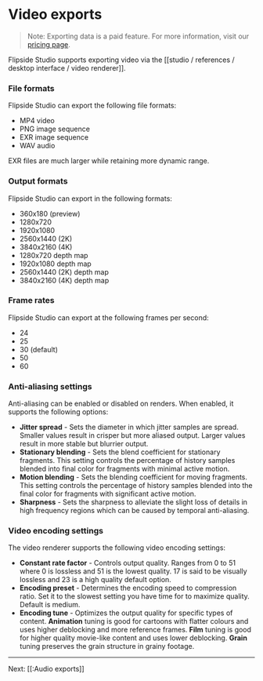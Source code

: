 # Video exports

> Note: Exporting data is a paid feature. For more information, visit our [pricing page](/pricing).

Flipside Studio supports exporting video via the [[studio / references / desktop interface / video renderer]].

### File formats

Flipside Studio can export the following file formats:

* MP4 video
* PNG image sequence
* EXR image sequence
* WAV audio

EXR files are much larger while retaining more dynamic range.

### Output formats

Flipside Studio can export in the following formats:

* 360x180 (preview)
* 1280x720
* 1920x1080
* 2560x1440 (2K)
* 3840x2160 (4K)
* 1280x720 depth map
* 1920x1080 depth map
* 2560x1440 (2K) depth map
* 3840x2160 (4K) depth map

### Frame rates

Flipside Studio can export at the following frames per second:

* 24
* 25
* 30 (default)
* 50
* 60

### Anti-aliasing settings

Anti-aliasing can be enabled or disabled on renders. When enabled, it supports the following options:

* **Jitter spread** - Sets the diameter in which jitter samples are spread. Smaller values result in crisper but more aliased output. Larger values result in more stable but blurrier output.
* **Stationary blending** - Sets the blend coefficient for stationary fragments. This setting controls the percentage of history samples blended into final color for fragments with minimal active motion.
* **Motion blending** - Sets the blending coefficient for moving fragments. This setting controls the percentage of history samples blended into the final color for fragments with significant active motion.
* **Sharpness** - Sets the sharpness to alleviate the slight loss of details in high frequency regions which can be caused by temporal anti-aliasing.

### Video encoding settings

The video renderer supports the following video encoding settings:

* **Constant rate factor** - Controls output quality. Ranges from 0 to 51 where 0 is lossless and 51 is the lowest quality. 17 is said to be visually lossless and 23 is a high quality default option.
* **Encoding preset** - Determines the encoding speed to compression ratio. Set it to the slowest setting you have time for to maximize quality. Default is medium.
* **Encoding tune** - Optimizes the output quality for specific types of content. **Animation** tuning is good for cartoons with flatter colours and uses higher deblocking and more reference frames. **Film** tuning is good for higher quality movie-like content and uses lower deblocking. **Grain** tuning preserves the grain structure in grainy footage.

---

Next: [[:Audio exports]]
